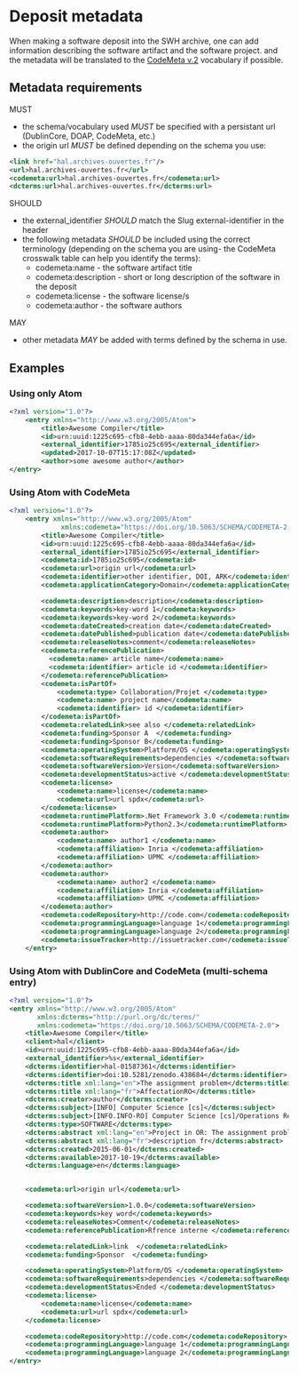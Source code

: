 # Deposit metadata

When making a software deposit into the SWH archive, one can add information
describing the software artifact and the software project.
and the metadata will be translated to the [CodeMeta v.2](https://doi.org/10.5063/SCHEMA/CODEMETA-2.0) vocabulary
if possible.

## Metadata requirements

MUST
- the schema/vocabulary used *MUST* be specified with a persistant url
(DublinCore, DOAP, CodeMeta, etc.)
- the origin url *MUST* be defined depending on the schema you use:
```XML
<link href="hal.archives-ouvertes.fr"/>
<url>hal.archives-ouvertes.fr</url>
<codemeta:url>hal.archives-ouvertes.fr</codemeta:url>
<dcterms:url>hal.archives-ouvertes.fr</dcterms:url>
```


SHOULD
- the external_identifier *SHOULD* match the Slug external-identifier in
the header
- the following metadata *SHOULD* be included using the correct terminology
(depending on the schema you are using- the CodeMeta crosswalk table can
  help you identify the terms):
  - codemeta:name - the software artifact title
  - codemeta:description - short or long description of the software in the
  deposit
  - codemeta:license - the software license/s
  - codemeta:author - the software authors

MAY
  - other metadata *MAY* be added with terms defined by the schema in use.

## Examples
### Using only Atom
```XML
<?xml version="1.0"?>
    <entry xmlns="http://www.w3.org/2005/Atom">
        <title>Awesome Compiler</title>
        <id>urn:uuid:1225c695-cfb8-4ebb-aaaa-80da344efa6a</id>
        <external_identifier>1785io25c695</external_identifier>
        <updated>2017-10-07T15:17:08Z</updated>
        <author>some awesome author</author>
</entry>
```
### Using Atom with CodeMeta
```XML
<?xml version="1.0"?>
    <entry xmlns="http://www.w3.org/2005/Atom"
             xmlns:codemeta="https://doi.org/10.5063/SCHEMA/CODEMETA-2.0">
        <title>Awesome Compiler</title>
        <id>urn:uuid:1225c695-cfb8-4ebb-aaaa-80da344efa6a</id>
        <external_identifier>1785io25c695</external_identifier>
        <codemeta:id>1785io25c695</codemeta:id>
        <codemeta:url>origin url</codemeta:url>
        <codemeta:identifier>other identifier, DOI, ARK</codemeta:identifier>
        <codemeta:applicationCategory>Domain</codemeta:applicationCategory>

        <codemeta:description>description</codemeta:description>
        <codemeta:keywords>key-word 1</codemeta:keywords>
        <codemeta:keywords>key-word 2</codemeta:keywords>
        <codemeta:dateCreated>creation date</codemeta:dateCreated>
        <codemeta:datePublished>publication date</codemeta:datePublished>
        <codemeta:releaseNotes>comment</codemeta:releaseNotes>
        <codemeta:referencePublication>
          <codemeta:name> article name</codemeta:name>
          <codemeta:identifier> article id </codemeta:identifier>
        </codemeta:referencePublication>
        <codemeta:isPartOf>
            <codemeta:type> Collaboration/Projet </codemeta:type>
            <codemeta:name> project name</codemeta:name>
            <codemeta:identifier> id </codemeta:identifier>
        </codemeta:isPartOf>
        <codemeta:relatedLink>see also </codemeta:relatedLink>
        <codemeta:funding>Sponsor A  </codemeta:funding>
        <codemeta:funding>Sponsor B</codemeta:funding>
        <codemeta:operatingSystem>Platform/OS </codemeta:operatingSystem>
        <codemeta:softwareRequirements>dependencies </codemeta:softwareRequirements>
        <codemeta:softwareVersion>Version</codemeta:softwareVersion>
        <codemeta:developmentStatus>active </codemeta:developmentStatus>
        <codemeta:license>
            <codemeta:name>license</codemeta:name>
            <codemeta:url>url spdx</codemeta:url>
        </codemeta:license>
        <codemeta:runtimePlatform>.Net Framework 3.0 </codemeta:runtimePlatform>
        <codemeta:runtimePlatform>Python2.3</codemeta:runtimePlatform>
        <codemeta:author>
            <codemeta:name> author1 </codemeta:name>
            <codemeta:affiliation> Inria </codemeta:affiliation>
            <codemeta:affiliation> UPMC </codemeta:affiliation>
        </codemeta:author>
        <codemeta:author>
            <codemeta:name> author2 </codemeta:name>
            <codemeta:affiliation> Inria </codemeta:affiliation>
            <codemeta:affiliation> UPMC </codemeta:affiliation>
        </codemeta:author>
        <codemeta:codeRepository>http://code.com</codemeta:codeRepository>
        <codemeta:programmingLanguage>language 1</codemeta:programmingLanguage>
        <codemeta:programmingLanguage>language 2</codemeta:programmingLanguage>
        <codemeta:issueTracker>http://issuetracker.com</codemeta:issueTracker>
    </entry>
```
### Using Atom with DublinCore and CodeMeta (multi-schema entry)
``` XML
<?xml version="1.0"?>
<entry xmlns="http://www.w3.org/2005/Atom"
       xmlns:dcterms="http://purl.org/dc/terms/"
       xmlns:codemeta="https://doi.org/10.5063/SCHEMA/CODEMETA-2.0">
    <title>Awesome Compiler</title>
    <client>hal</client>
    <id>urn:uuid:1225c695-cfb8-4ebb-aaaa-80da344efa6a</id>
    <external_identifier>%s</external_identifier>
    <dcterms:identifier>hal-01587361</dcterms:identifier>
    <dcterms:identifier>doi:10.5281/zenodo.438684</dcterms:identifier>
    <dcterms:title xml:lang="en">The assignment problem</dcterms:title>
    <dcterms:title xml:lang="fr">AffectationRO</dcterms:title>
    <dcterms:creator>author</dcterms:creator>
    <dcterms:subject>[INFO] Computer Science [cs]</dcterms:subject>
    <dcterms:subject>[INFO.INFO-RO] Computer Science [cs]/Operations Research [cs.RO]</dcterms:subject>
    <dcterms:type>SOFTWARE</dcterms:type>
    <dcterms:abstract xml:lang="en">Project in OR: The assignment problemA java implementation for the assignment problem first release</dcterms:abstract>
    <dcterms:abstract xml:lang="fr">description fr</dcterms:abstract>
    <dcterms:created>2015-06-01</dcterms:created>
    <dcterms:available>2017-10-19</dcterms:available>
    <dcterms:language>en</dcterms:language>


    <codemeta:url>origin url</codemeta:url>

    <codemeta:softwareVersion>1.0.0</codemeta:softwareVersion>
    <codemeta:keywords>key word</codemeta:keywords>
    <codemeta:releaseNotes>Comment</codemeta:releaseNotes>
    <codemeta:referencePublication>Rfrence interne </codemeta:referencePublication>

    <codemeta:relatedLink>link  </codemeta:relatedLink>
    <codemeta:funding>Sponsor  </codemeta:funding>

    <codemeta:operatingSystem>Platform/OS </codemeta:operatingSystem>
    <codemeta:softwareRequirements>dependencies </codemeta:softwareRequirements>
    <codemeta:developmentStatus>Ended </codemeta:developmentStatus>
    <codemeta:license>
        <codemeta:name>license</codemeta:name>
        <codemeta:url>url spdx</codemeta:url>
    </codemeta:license>

    <codemeta:codeRepository>http://code.com</codemeta:codeRepository>
    <codemeta:programmingLanguage>language 1</codemeta:programmingLanguage>
    <codemeta:programmingLanguage>language 2</codemeta:programmingLanguage>
</entry>
```
